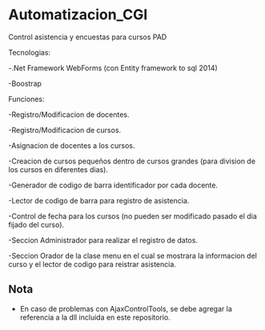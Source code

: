 # Automatizacion_CGI
Control asistencia y encuestas para cursos PAD

Tecnologias:

-.Net Framework WebForms (con Entity framework to sql 2014)

-Boostrap

Funciones:

-Registro/Modificacion de docentes.

-Registro/Modificacion de cursos.

-Asignacion de docentes a los cursos.

-Creacion de cursos pequeños dentro de cursos grandes (para division de los cursos en diferentes dias).

-Generador de codigo de barra identificador por cada docente.

-Lector de codigo de barra para registro de asistencia.

-Control de fecha para los cursos (no pueden ser modificado pasado el dia fijado del curso).

-Seccion Administrador para realizar el registro de datos.

-Seccion Orador de la clase menu en el cual se mostrara la informacion del curso y el lector de codigo para reistrar asistencia.


## Nota
* En caso de problemas con AjaxControlTools, se debe agregar la referencia a la dll incluida en este repositorio.




